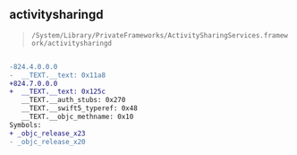 ## activitysharingd

> `/System/Library/PrivateFrameworks/ActivitySharingServices.framework/activitysharingd`

```diff

-824.4.0.0.0
-  __TEXT.__text: 0x11a8
+824.7.0.0.0
+  __TEXT.__text: 0x125c
   __TEXT.__auth_stubs: 0x270
   __TEXT.__swift5_typeref: 0x48
   __TEXT.__objc_methname: 0x10
Symbols:
+ _objc_release_x23
- _objc_release_x20

```
